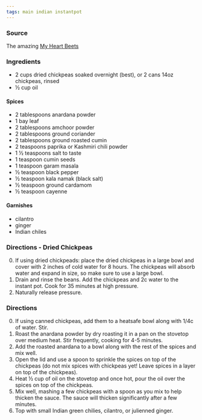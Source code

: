 ```yaml
---
tags: main indian instantpot
---
```


### Source
The amazing [My Heart Beets](https://myheartbeets.com/instant-pot-punjabi-chikar-cholay/#wprm-recipe-container-19249)

### Ingredients
* 2 cups dried chickpeas soaked overnight (best), or 2 cans 14oz chickpeas, rinsed
* ½ cup oil

#### Spices
* 2 tablespoons anardana powder
* 1 bay leaf
* 2 tablespoons amchoor powder
* 2 tablespoons ground coriander
* 2 tablespoons ground roasted cumin
* 2 teaspoons paprika or Kashmiri chili powder
* 1 ½ teaspoons salt to taste
* 1 teaspoon cumin seeds
* 1 teaspoon garam masala
* ½ teaspoon black pepper
* ½ teaspoon kala namak (black salt)
* ½ teaspoon ground cardamom
* ½ teaspoon cayenne

#### Garnishes
* cilantro
* ginger
* Indian chiles

### Directions - Dried Chickpeas
0. If using dried chickpeads: place the dried chickpeas in a large bowl and cover with 2 inches of cold water for 8 hours. The chickpeas will absorb water and expand in size, so make sure to use a large bowl.
0. Drain and rinse the beans. Add the chickpeas and 2c water to the instant pot. Cook for 35 minutes at high pressure.
0. Naturally release pressure.

### Directions
0. If using canned chickpeas, add them to a heatsafe bowl along with 1/4c of water. Stir.
0. Roast the anardana powder by dry roasting it in a pan on the stovetop over medium heat. Stir frequently, cooking for 4-5 minutes.
0. Add the roasted anardana to a bowl along with the rest of the spices and mix well.
0. Open the lid and use a spoon to sprinkle the spices on top of the chickpeas (do not mix spices with chickpeas yet! Leave spices in a layer on top of the chickpeas).
0. Heat ½ cup of oil on the stovetop and once hot, pour the oil over the spices on top of the chickpeas.
0. Mix well, mashing a few chickpeas with a spoon as you mix to help thicken the sauce. The sauce will thicken significantly after a few minutes. 
0. Top with small Indian green chilies, cilantro, or julienned ginger.